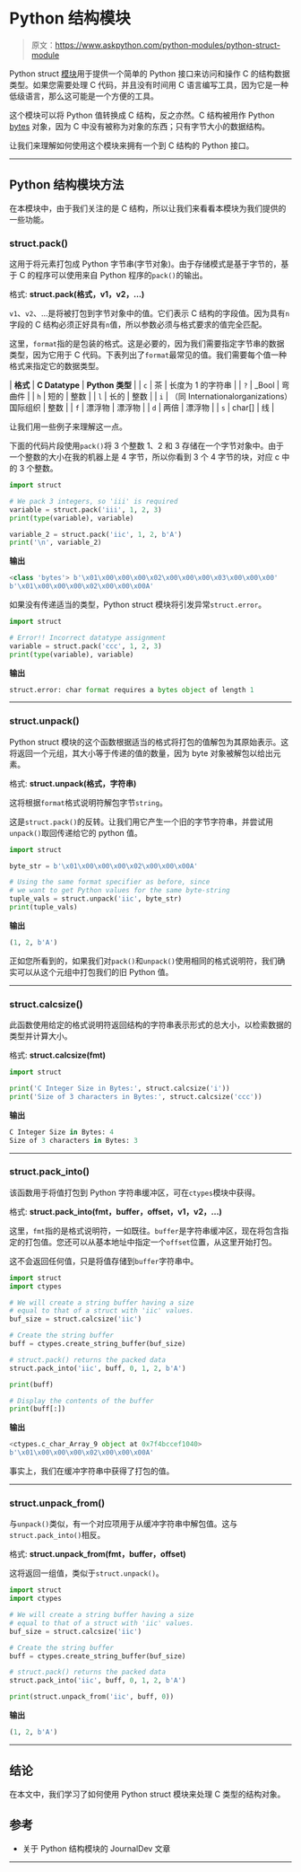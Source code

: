 # Python 结构模块

> 原文：<https://www.askpython.com/python-modules/python-struct-module>

Python struct [模块](https://www.askpython.com/python-modules)用于提供一个简单的 Python 接口来访问和操作 C 的结构数据类型。如果您需要处理 C 代码，并且没有时间用 C 语言编写工具，因为它是一种低级语言，那么这可能是一个方便的工具。

这个模块可以将 Python 值转换成 C 结构，反之亦然。C 结构被用作 Python [bytes](https://www.askpython.com/python/built-in-methods/python-bytes) 对象，因为 C 中没有被称为对象的东西；只有字节大小的数据结构。

让我们来理解如何使用这个模块来拥有一个到 C 结构的 Python 接口。

* * *

## Python 结构模块方法

在本模块中，由于我们关注的是 C 结构，所以让我们来看看本模块为我们提供的一些功能。

### struct.pack()

这用于将元素打包成 Python 字节串(字节对象)。由于存储模式是基于字节的，基于 C 的程序可以使用来自 Python 程序的`pack()`的输出。

格式: **struct.pack(格式，v1，v2，…)**

`v1`、`v2`、…是将被打包到字节对象中的值。它们表示 C 结构的字段值。因为具有`n`字段的 C 结构必须正好具有`n`值，所以参数必须与格式要求的值完全匹配。

这里，`format`指的是包装的格式。这是必要的，因为我们需要指定字节串的数据类型，因为它用于 C 代码。下表列出了`format`最常见的值。我们需要每个值一种格式来指定它的数据类型。

| **格式** | **C Datatype** | **Python 类型** |
| `c` | 茶 | 长度为 1 的字符串 |
| `?` | _Bool | 弯曲件 |
| `h` | 短的 | 整数 |
| `l` | 长的 | 整数 |
| `i` | （同 Internationalorganizations）国际组织 | 整数 |
| `f` | 漂浮物 | 漂浮物 |
| `d` | 两倍 | 漂浮物 |
| `s` | char[] | 线 |

让我们用一些例子来理解这一点。

下面的代码片段使用`pack()`将 3 个整数 1、2 和 3 存储在一个字节对象中。由于一个整数的大小在我的机器上是 4 字节，所以你看到 3 个 4 字节的块，对应 c 中的 3 个整数。

```py
import struct

# We pack 3 integers, so 'iii' is required
variable = struct.pack('iii', 1, 2, 3)
print(type(variable), variable)

variable_2 = struct.pack('iic', 1, 2, b'A')
print('\n', variable_2)

```

**输出**

```py
<class 'bytes'> b'\x01\x00\x00\x00\x02\x00\x00\x00\x03\x00\x00\x00'
b'\x01\x00\x00\x00\x02\x00\x00\x00A'

```

如果没有传递适当的类型，Python struct 模块将引发异常`struct.error`。

```py
import struct

# Error!! Incorrect datatype assignment
variable = struct.pack('ccc', 1, 2, 3)
print(type(variable), variable)

```

**输出**

```py
struct.error: char format requires a bytes object of length 1

```

* * *

### struct.unpack()

Python struct 模块的这个函数根据适当的格式将打包的值解包为其原始表示。这将返回一个元组，其大小等于传递的值的数量，因为 byte 对象被解包以给出元素。

格式: **struct.unpack(格式，字符串)**

这将根据`format`格式说明符解包字节`string`。

这是`struct.pack()`的反转。让我们用它产生一个旧的字节字符串，并尝试用`unpack()`取回传递给它的 python 值。

```py
import struct

byte_str = b'\x01\x00\x00\x00\x02\x00\x00\x00A'

# Using the same format specifier as before, since
# we want to get Python values for the same byte-string
tuple_vals = struct.unpack('iic', byte_str)
print(tuple_vals)

```

**输出**

```py
(1, 2, b'A')

```

正如您所看到的，如果我们对`pack()`和`unpack()`使用相同的格式说明符，我们确实可以从这个元组中打包我们的旧 Python 值。

* * *

### struct.calcsize()

此函数使用给定的格式说明符返回结构的字符串表示形式的总大小，以检索数据的类型并计算大小。

格式: **struct.calcsize(fmt)**

```py
import struct

print('C Integer Size in Bytes:', struct.calcsize('i'))
print('Size of 3 characters in Bytes:', struct.calcsize('ccc'))

```

**输出**

```py
C Integer Size in Bytes: 4
Size of 3 characters in Bytes: 3

```

* * *

### **struct.pack_into()**

该函数用于将值打包到 Python 字符串缓冲区，可在`ctypes`模块中获得。

格式: **struct.pack_into(fmt，buffer，offset，v1，v2，…)**

这里，`fmt`指的是格式说明符，一如既往。`buffer`是字符串缓冲区，现在将包含指定的打包值。您还可以从基本地址中指定一个`offset`位置，从这里开始打包。

这不会返回任何值，只是将值存储到`buffer`字符串中。

```py
import struct 
import ctypes 

# We will create a string buffer having a size
# equal to that of a struct with 'iic' values.
buf_size = struct.calcsize('iic') 

# Create the string buffer
buff = ctypes.create_string_buffer(buf_size) 

# struct.pack() returns the packed data 
struct.pack_into('iic', buff, 0, 1, 2, b'A')

print(buff)

# Display the contents of the buffer
print(buff[:])

```

**输出**

```py
<ctypes.c_char_Array_9 object at 0x7f4bccef1040>
b'\x01\x00\x00\x00\x02\x00\x00\x00A'

```

事实上，我们在缓冲字符串中获得了打包的值。

* * *

### struct.unpack_from()

与`unpack()`类似，有一个对应项用于从缓冲字符串中解包值。这与`struct.pack_into()`相反。

格式: **struct.unpack_from(fmt，buffer，offset)**

这将返回一组值，类似于`struct.unpack()`。

```py
import struct 
import ctypes 

# We will create a string buffer having a size
# equal to that of a struct with 'iic' values.
buf_size = struct.calcsize('iic') 

# Create the string buffer
buff = ctypes.create_string_buffer(buf_size) 

# struct.pack() returns the packed data 
struct.pack_into('iic', buff, 0, 1, 2, b'A')

print(struct.unpack_from('iic', buff, 0))

```

**输出**

```py
(1, 2, b'A')

```

* * *

## 结论

在本文中，我们学习了如何使用 Python struct 模块来处理 C 类型的结构对象。

## 参考

*   关于 Python 结构模块的 JournalDev 文章

* * *